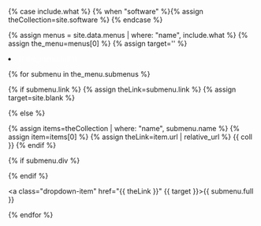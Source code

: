 {% case include.what %}
{% when "software" %}{% assign theCollection=site.software %}
{% endcase %}

{% assign menus = site.data.menus | where: "name", include.what %}
{% assign the_menu=menus[0] %}
{% assign target='' %}

<li class="nav-item dropdown px-4">
<a class="nav-link dropdown-toggle" href="#" id="navbarDropdown" role="button" data-toggle="dropdown" aria-haspopup="true" aria-expanded="false" style="color: #fff;">{{ the_menu.full }}</a>
<div class="dropdown-menu" aria-labelledby="navbarDropdown">

{% for submenu in the_menu.submenus %}

{% if submenu.link %}
{% assign theLink=submenu.link %}
{% assign target=site.blank %}

{% else %}

{% assign items=theCollection | where: "name", submenu.name %}
{% assign item=items[0] %}
{% assign theLink=item.url | relative_url %}
{{ coll }}
{% endif %}

{% if submenu.div %}<div class="dropdown-divider"></div>{% endif %}

<a class="dropdown-item" href="{{ theLink }}" {{ target }}>{{ submenu.full }}</a>

{% endfor %}

</div>
</li>

